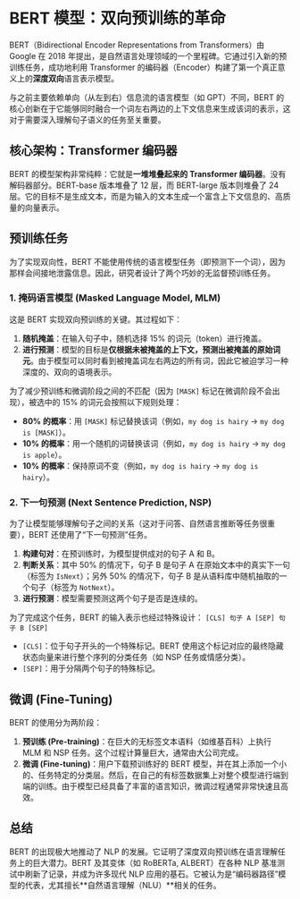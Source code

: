 # BERT 模型：双向预训练的革命

BERT（Bidirectional Encoder Representations from Transformers）由 Google 在 2018 年提出，是自然语言处理领域的一个里程碑。它通过引入新的预训练任务，成功地利用 Transformer 的编码器（Encoder）构建了第一个真正意义上的**深度双向**语言表示模型。

与之前主要依赖单向（从左到右）信息流的语言模型（如 GPT）不同，BERT 的核心创新在于它能够同时融合一个词左右两边的上下文信息来生成该词的表示，这对于需要深入理解句子语义的任务至关重要。

## 核心架构：Transformer 编码器

BERT 的模型架构非常纯粹：它就是**一堆堆叠起来的 Transformer 编码器**。没有解码器部分。BERT-base 版本堆叠了 12 层，而 BERT-large 版本则堆叠了 24 层。它的目标不是生成文本，而是为输入的文本生成一个富含上下文信息的、高质量的向量表示。

## 预训练任务

为了实现双向性，BERT 不能使用传统的语言模型任务（即预测下一个词），因为那样会间接地泄露信息。因此，研究者设计了两个巧妙的无监督预训练任务。

### 1. 掩码语言模型 (Masked Language Model, MLM)

这是 BERT 实现双向预训练的关键。其过程如下：

1.  **随机掩盖**：在输入句子中，随机选择 15% 的词元（token）进行掩盖。
2.  **进行预测**：模型的目标是**仅根据未被掩盖的上下文，预测出被掩盖的原始词元**。由于模型可以同时看到被掩盖词左右两边的所有词，因此它被迫学习一种深度的、双向的语境表示。

为了减少预训练和微调阶段之间的不匹配（因为 `[MASK]` 标记在微调阶段不会出现），被选中的 15% 的词元会按照以下规则处理：

-   **80% 的概率**：用 `[MASK]` 标记替换该词（例如，`my dog is hairy` -> `my dog is [MASK]`）。
-   **10% 的概率**：用一个随机的词替换该词（例如，`my dog is hairy` -> `my dog is apple`）。
-   **10% 的概率**：保持原词不变（例如，`my dog is hairy` -> `my dog is hairy`）。

### 2. 下一句预测 (Next Sentence Prediction, NSP)

为了让模型能够理解句子之间的关系（这对于问答、自然语言推断等任务很重要），BERT 还使用了“下一句预测”任务。

1.  **构建句对**：在预训练时，为模型提供成对的句子 A 和 B。
2.  **判断关系**：其中 50% 的情况下，句子 B 是句子 A 在原始文本中的真实下一句（标签为 `IsNext`）；另外 50% 的情况下，句子 B 是从语料库中随机抽取的一个句子（标签为 `NotNext`）。
3.  **进行预测**：模型需要预测这两个句子是否是连续的。

为了完成这个任务，BERT 的输入表示也经过特殊设计：
`[CLS] 句子 A [SEP] 句子 B [SEP]`

-   `[CLS]`：位于句子开头的一个特殊标记。BERT 使用这个标记对应的最终隐藏状态向量来进行整个序列的分类任务（如 NSP 任务或情感分类）。
-   `[SEP]`：用于分隔两个句子的特殊标记。

## 微调 (Fine-Tuning)

BERT 的使用分为两阶段：

1.  **预训练 (Pre-training)**：在巨大的无标签文本语料（如维基百科）上执行 MLM 和 NSP 任务。这个过程计算量巨大，通常由大公司完成。
2.  **微调 (Fine-tuning)**：用户下载预训练好的 BERT 模型，并在其上添加一个小的、任务特定的分类层。然后，在自己的有标签数据集上对整个模型进行端到端的训练。由于模型已经具备了丰富的语言知识，微调过程通常非常快速且高效。

## 总结

BERT 的出现极大地推动了 NLP 的发展。它证明了深度双向预训练在语言理解任务上的巨大潜力。BERT 及其变体（如 RoBERTa, ALBERT）在各种 NLP 基准测试中刷新了记录，并成为许多现代 NLP 应用的基石。它被认为是“编码器路径”模型的代表，尤其擅长**自然语言理解（NLU）**相关的任务。